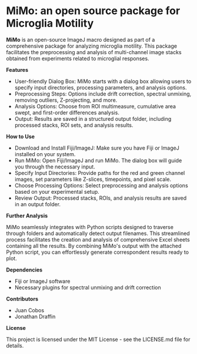 # MiMo: an open source package for Microglia Motility

**MiMo** is an open-source ImageJ macro designed as part of a comprehensive package for analyzing microglia motility. This package facilitates the preprocessing and analysis of multi-channel image stacks obtained from experiments related to microglial responses.

**Features**

- User-friendly Dialog Box: MiMo starts with a dialog box allowing users to specify input directories, processing parameters, and analysis options.
- Preprocessing Steps: Options include drift correction, spectral unmixing, removing outliers, Z-projecting, and more.
- Analysis Options: Choose from ROI multimeasure, cumulative area swept, and first-order differences analysis.
- Output: Results are saved in a structured output folder, including processed stacks, ROI sets, and analysis results.

**How to Use**

- Download and Install Fiji/ImageJ: Make sure you have Fiji or ImageJ installed on your system.
- Run MiMo: Open Fiji/ImageJ and run MiMo. The dialog box will guide you through the necessary input.
- Specify Input Directories: Provide paths for the red and green channel images, set parameters like Z-slices, timepoints, and pixel scale.
- Choose Processing Options: Select preprocessing and analysis options based on your experimental setup.
- Review Output: Processed stacks, ROIs, and analysis results are saved in an output folder.

**Further Analysis**

MiMo seamlessly integrates with Python scripts designed to traverse through folders and automatically detect output filenames. This streamlined process facilitates the creation and analysis of comprehensive Excel sheets containing all the results. By combining MiMo's output with the attached Python script, you can effortlessly generate correspondent results ready to plot.

**Dependencies**

- Fiji or ImageJ software
- Necessary plugins for spectral unmixing and drift correction

**Contributors**

- Juan Cobos
- Jonathan Draffin

**License**

This project is licensed under the MIT License - see the LICENSE.md file for details.
